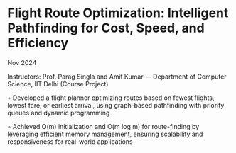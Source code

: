 # Flight Route Optimization: Intelligent Pathfinding for Cost, Speed, and Efficiency

Nov 2024

Instructors: Prof. Parag Singla and Amit Kumar — Department of Computer Science, IIT Delhi (Course Project)

◦ Developed a flight planner optimizing routes based on fewest flights, lowest fare, or earliest arrival, using
graph-based pathfinding with priority queues and dynamic programming

◦ Achieved O(m) initialization and O(m log m) for route-finding by leveraging efficient memory management,
ensuring scalability and responsiveness for real-world applications
